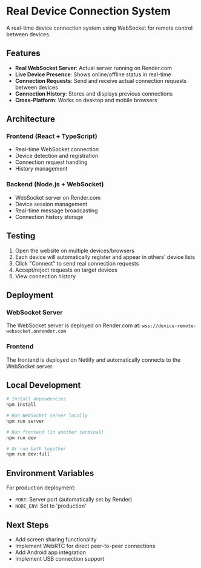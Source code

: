 # Real Device Connection System

A real-time device connection system using WebSocket for remote control between devices.

## Features

- **Real WebSocket Server**: Actual server running on Render.com
- **Live Device Presence**: Shows online/offline status in real-time
- **Connection Requests**: Send and receive actual connection requests between devices
- **Connection History**: Stores and displays previous connections
- **Cross-Platform**: Works on desktop and mobile browsers

## Architecture

### Frontend (React + TypeScript)
- Real-time WebSocket connection
- Device detection and registration
- Connection request handling
- History management

### Backend (Node.js + WebSocket)
- WebSocket server on Render.com
- Device session management
- Real-time message broadcasting
- Connection history storage

## Testing

1. Open the website on multiple devices/browsers
2. Each device will automatically register and appear in others' device lists
3. Click "Connect" to send real connection requests
4. Accept/reject requests on target devices
5. View connection history

## Deployment

### WebSocket Server
The WebSocket server is deployed on Render.com at:
`wss://device-remote-websocket.onrender.com`

### Frontend
The frontend is deployed on Netlify and automatically connects to the WebSocket server.

## Local Development

```bash
# Install dependencies
npm install

# Run WebSocket server locally
npm run server

# Run frontend (in another terminal)
npm run dev

# Or run both together
npm run dev:full
```

## Environment Variables

For production deployment:
- `PORT`: Server port (automatically set by Render)
- `NODE_ENV`: Set to 'production'

## Next Steps

- Add screen sharing functionality
- Implement WebRTC for direct peer-to-peer connections
- Add Android app integration
- Implement USB connection support